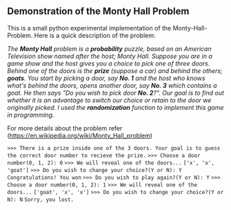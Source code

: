 ## Demonstration of the Monty Hall Problem

This is a small python experimental implementation of the Monty-Hall-Problem. Here is a quick
description of the problem:

_The **Monty Hall** problem is a **probability** puzzle, based on an American Television show named after
the host; Monty Hall. Suppose you are in a game show and the host gives you a choice to pick one of
three doors. Behind one of the doors is the **prize** (suppose a car) and behind the others; **goats**.
You start by picking a door, say **No. 1** and the host who knows what's behind the doors, opens another
door, say **No. 3** which contains a goat. He then says "Do you wish to pick door **No. 2**?". Our goal is
to find out whether it is an advantage to switch our choice or retain to the door we originally
picked. I used the **randomization** function to implement this game in programming._

For more details about the problem refer (https://en.wikipedia.org/wiki/Monty_Hall_problem)

`>>> There is a prize inside one of the 3 doors. Your goal is to guess the correct door number to recieve the prize.`
`>>> Choose a door number(0, 1, 2): 0` 
`>>> We will reveal one of the doors...`
`['x', 'x', 'goat']`
`>>> Do you wish to change your choice?(Y or N): Y`
`Congratulations! You won`
`>>> Do you wish to play again?(Y or N): Y`
`>>> Choose a door number(0, 1, 2): 1`
`>>> We will reveal one of the doors...`
`['goat', 'x', 'x']`
`>>> Do you wish to change your choice?(Y or N): N`
 `Sorry, you lost.`

